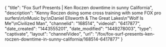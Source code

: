 {
    "title": "Fox Surf Presents | Ken Roczen downtime in sunny California",
    "description": "Kenny Roczen doing some cross training with some FOX pro surfers\n\nMusic by:\nDaniel Ellsworth & The Great Lakes\n\"Wolf Is Me\"\nCivilized Man",
    "channelid": "168514",
    "videoid": "6417877",
    "date_created": "1443555201",
    "date_modified": "1449278003",
    "type": "captivate",
    "layout": "channelVideo",
    "url": "\/fox\/fox-surf-presents-ken-roczen-downtime-in-sunny-california\/168514-6417877"
}